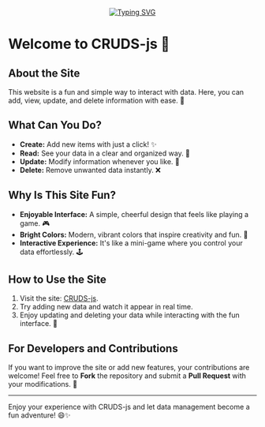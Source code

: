 <div align=center>
  
 [![Typing SVG](https://readme-typing-svg.demolab.com?font=Fira+Code&pause=1000&color=56F7D0&background=25FFFD00&center=true&vCenter=true&width=435&lines=+Welcome+to+CRUDS-js+%F0%9F%8E%89;Abd+El+Mouaiz)](https://git.io/typing-svg)
</div>

# Welcome to CRUDS-js 🎉

## About the Site
This website is a fun and simple way to interact with data. Here, you can add, view, update, and delete information with ease. 💫

## What Can You Do?
- **Create:** Add new items with just a click! ✨
- **Read:** See your data in a clear and organized way. 👀
- **Update:** Modify information whenever you like. 📝
- **Delete:** Remove unwanted data instantly. ❌

## Why Is This Site Fun?
- **Enjoyable Interface:** A simple, cheerful design that feels like playing a game. 🎮  
- **Bright Colors:** Modern, vibrant colors that inspire creativity and fun. 🎨  
- **Interactive Experience:** It's like a mini-game where you control your data effortlessly. 🕹️

## How to Use the Site
1. Visit the site: [CRUDS-js](https://mouaiz-09.github.io/CRUDS-js/).  
2. Try adding new data and watch it appear in real time.  
3. Enjoy updating and deleting your data while interacting with the fun interface. 🚀

## For Developers and Contributions
If you want to improve the site or add new features, your contributions are welcome! Feel free to **Fork** the repository and submit a **Pull Request** with your modifications. 🤝

---

Enjoy your experience with CRUDS-js and let data management become a fun adventure! 😄✨
